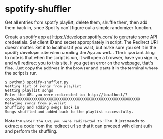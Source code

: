 # spotify-shuffler
Get all entries from spotify playlist, delete them, shuffle them, then add them back in, since 
Spotify can't figure out a simple randomizer function. 

Create a spotify app at https://developer.spotify.com/ to generate some API credentials. Set 
client ID and secret appropriately in script. The Redirect URI doesnt matter. Set it to localhost 
if you want, but make sure you set it in the spotify developer site when creating the App as well... 
The important thing to note is that when the script is run, it will open a browser, have you sign in, 
and will redirect you to this site. If you get an error on the webpage, that's fine. Just copy the 
address in the browser and paste it in the terminal where the script is run. 

```
$ python3 spotify-shuffler.py 
Getting list of songs from playlist
Getting playlist songs
Enter the URL you were redirected to: http://localhost/?code=XXXXXXXXXXXXXXXXXXXXXXXXXXXXXXXXXXXXXXXXXXXXXXXXXXXXXXXXX
Deleting songs from playlist
Shuffling and adding songs back in
Songs shuffled and added back to the playlist successfully.
```

Note the `Enter the URL you were redirected to:` line. It just needs to extract a code from the 
redirect url so that it can proceed with client auth and perform the shuffling. 